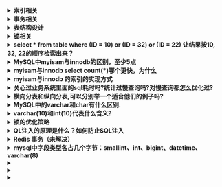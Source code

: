 
<details>
 <summary><b>索引相关</b></summary>

##### 什么是索引?
>索引是一种数据结构,可以帮助我们快速的进行数据的查找.

##### 索引是个什么样的数据结构呢?
>索引的数据结构和具体存储引擎的实现有关, 在MySQL中使用较多的索引有Hash索引,B+树索引等,而我们经常使用的InnoDB存储引擎的默认索引实现为:B+树索引.

##### 索引对数据库系统的负面影响
>虽然索引对于数据库的查询提高了效率，但一定程度上增加了空间的占用，同时写入的速度降低了不少，和原有写入数据相比较，多了一步去维护索引的操作

#### 主键、外键和唯一索引的区别
	定义：
	* 主键：唯一标识一条记录，不能有重复的，不允许为空
	* 外键：表的外键是另一表的主键, 外键可以有重复的, 可以是空值
	* 索引：该字段没有重复值，但可以有空值

	作用：
	* 主键：用来保证数据完整性
	* 外键：用来和其他表建立联系用的
	* 索引：是提高查询排序的速度

	个数：
	* 主键：主键只能有一个
	* 外键：一个表可以有多个外键
	* 索引：一个表可以有多个唯一索引

##### Hash索引和B+树所有有什么区别或者说优劣呢?

首先要知道Hash索引和B+树索引的底层实现原理:
>hash索引底层就是hash表,进行查找时,调用一次hash函数就可以获取到相应的键值,之后进行回表查询获得实际数据.B+树底层实现是多路平衡查找树.对于每一次的查询都是从根节点出发,查找到叶子节点方可以获得所查键值,然后根据查询判断是否需要回表查询数据.

那么可以看出他们有以下的不同:
>hash索引进行等值查询更快(一般情况下),但是却无法进行范围查询.

因为在hash索引中经过hash函数建立索引之后,索引的顺序与原顺序无法保持一致,不能支持范围查询.而B+树的的所有节点皆遵循(左节点小于父节点,右节点大于父节点,多叉树也类似),天然支持范围.

* hash索引不支持使用索引进行排序,原理同上.
* hash索引不支持模糊查询以及多列索引的最左前缀匹配.原理也是因为hash函数的不可预测.AAAA和AAAAB的索引没有相关性.
* hash索引任何时候都避免不了回表查询数据,而B+树在符合某些条件(聚簇索引,覆盖索引等)的时候可以只通过索引完成查询.
* hash索引虽然在等值查询上较快,但是不稳定.性能不可预测,当某个键值存在大量重复的时候,发生hash碰撞,此时效率可能极差.而B+树的查询效率比较稳定,对于所有的查询都是从根节点到叶子节点,且树的高度较低.

>因此,在大多数情况下,直接选择B+树索引可以获得稳定且较好的查询速度.而不需要使用hash索引.

##### 上面提到了B+树在满足聚簇索引和覆盖索引的时候不需要回表查询数据,什么是聚簇索引?

>在B+树的索引中,叶子节点可能存储了当前的key值,也可能存储了当前的key值以及整行的数据,这就是聚簇索引和非聚簇索引. 在InnoDB中,只有主键索引是聚簇索引,如果没有主键,则挑选一个唯一键建立聚簇索引.如果没有唯一键,则隐式的生成一个键来建立聚簇索引.
当查询使用聚簇索引时,在对应的叶子节点,可以获取到整行数据,因此不用再次进行回表查询.

##### 非聚簇索引一定会回表查询吗?

>不一定,这涉及到查询语句所要求的字段是否全部命中了索引,如果全部命中了索引,那么就不必再进行回表查询.
举个简单的例子,假设我们在员工表的年龄上建立了索引,那么当进行`select age from employee where age < 20`的查询时,在索引的叶子节点上,已经包含了age信息,不会再次进行回表查询.

##### 在建立索引的时候,都有哪些需要考虑的因素呢?

>建立索引的时候一般要考虑到字段的使用频率,经常作为条件进行查询的字段比较适合.如果需要建立联合索引的话,还需要考虑联合索引中的顺序.此外也要考虑其他方面,比如防止过多的所有对表造成太大的压力.这些都和实际的表结构以及查询方式有关.MySQL可以使用多个字段同时建立一个索引,叫做联合索引.在联合索引中,如果想要命中索引,需要按照建立索引时的字段顺序挨个使用,否则无法命中索引.

##### 联合索引是什么?为什么需要注意联合索引中的顺序?

>MySQL可以使用多个字段同时建立一个索引,叫做联合索引.在联合索引中,如果想要命中索引,需要按照建立索引时的字段顺序挨个使用,否则无法命中索引.

具体原因为:

>MySQL使用索引时需要索引有序,假设现在建立了"name,age,school"的联合索引,那么索引的排序为: 先按照name排序,如果name相同,则按照age排序,如果age的值也相等,则按照school进行排序.
当进行查询时,此时索引仅仅按照name严格有序,因此必须首先使用name字段进行等值查询,之后对于匹配到的列而言,其按照age字段严格有序,此时可以使用age字段用做索引查找,,,以此类推.因此在建立联合索引的时候应该注意索引列的顺序,一般情况下,将查询需求频繁或者字段选择性高的列放在前面.此外可以根据特例的查询或者表结构进行单独的调整.


##### 创建的索引有没有被使用到?或者说怎么才可以知道这条语句运行很慢的原因?

>MySQL提供了explain命令来查看语句的执行计划,MySQL在执行某个语句之前,会将该语句过一遍查询优化器,之后会拿到对语句的分析,也就是执行计划,其中包含了许多信息. 可以通过其中和索引有关的信息来分析是否命中了索引,例如possilbe_key,key,key_len等字段,分别说明了此语句可能会使用的索引,实际使用的索引以及使用的索引长度.

##### 那么在哪些情况下会发生针对该列创建了索引但是在查询的时候并没有使用呢?

* 使用不等于查询,
* 列参与了数学运算或者函数
* 在字符串like时左边是通配符.类似于'%aaa'.
* 当mysql分析全表扫描比使用索引快的时候不使用索引.
* 当使用联合索引,前面一个条件为范围查询,后面的即使符合最左前缀原则,也无法使用索引.
>以上情况,MySQL无法使用索引.

</details>



<details>
 <summary><b>事务相关</b></summary>

##### (1)、事务的基本要素（ACID）
1. 原子性（Atomicity）：事务开始后所有操作，要么全部做完，要么全部不做，不可能停滞在中间环节。事务执行过程中出错，会回滚到事务开始前的状态，所有的操作就像没有发生一样。也就是说事务是一个不可分割的整体，就像化学中学过的原子，是物质构成的基本单位。
2. 一致性（Consistency）：事务开始前和结束后，数据库的完整性约束没有被破坏 。比如A向B转账，不可能A扣了钱，B却没收到。
3. 隔离性（Isolation）：同一时间，只允许一个事务请求同一数据，不同的事务之间彼此没有任何干扰。比如A正在从一张银行卡中取钱，在A取钱的过程结束前，B不能向这张卡转账。
4. 持久性（Durability）：事务完成后，事务对数据库的所有更新将被保存到数据库，不能回滚。

##### (2)、事物的4种隔离级别

1. 读未提交(read uncommitted)

	>现象：一个事务可以读取到另一个事务未提交的修改。这会带来脏读、幻读、不可重复读问题。（基本没用）


2. 读已提交(read committed)

	>现象：一个事务只能读取另一个事务已经提交的修改。其避免了脏读，但仍然存在不可重复读和幻读问题。


3. 可重复读(repeatable read)

	>现象：同一个事务中多次读取相同的数据返回的结果是一样的。其避免了脏读和不可重复读问题，但幻读依然存在。

4. 串行(serializable)

	>现象：这是最高的隔离级别,可以解决上面提到的所有问题,因为他强制将所以的操作串行执行,这会导致并发性能极速下降,因此也不是很常用.

>mysql默认的事务隔离级别为repeatable-read，不同的隔离级别有不同的现象，并有不同的锁定/并发机制，隔离级别越高，数据库的并发性就越差。

<img src="./images/386.png" width="700" height="240" align=center> 

1. 脏读：一个事务读取到另一事务未提交的更新数据
2. 不可重复读 : 在同一事务中,多次读取同一数据返回的结果有所不同, 换句话说, 后续读取可以读到另一事务已提交的更新数据. 
3. 可重复读：在同一事务中多次读取数据时, 能够保证所读数据一样, 也就是后续读取不能读到另一事务已提交的更新数据。
4. 幻读：一个事务读到另一个事务已提交的insert数据
>不可重复读重点在于update和delete，而幻读的重点在于insert。

##### (3)、MySQL事务隔离级别的实现原理(重点)
>https://www.linuxidc.com/Linux/2018-01/150610.htm

##### (4)、大佬讲解(重点)
http://tech.it168.com/a2016/0905/2900/000002900122.shtml
https://blog.csdn.net/matt8/article/details/53096405    

</details>



<details>
 <summary><b>表结构设计</b></summary>

1. 为什么要尽量设定一个主键?

	主键是数据库确保数据行在整张表唯一性的保障,即使业务上本张表没有主键,也建议添加一个自增长的ID列作为主键.设定了主键之后,在后续的删改查的时候可能更加快速以及确保操作数据范围安全.

2. 主键使用自增ID还是UUID?

	推荐使用自增ID,不要使用UUID.
	>因为在InnoDB存储引擎中,主键索引是作为聚簇索引存在的,也就是说,主键索引的B+树叶子节点上存储了主键索引以及全部的数据(按照顺序),如果主键索引是自增ID,那么只需要不断向后排列即可,如果是UUID,由于到来的ID与原来的大小不确定,会造成非常多的数据插入,数据移动,然后导致产生很多的内存碎片,进而造成插入性能的下降.

3. 字段为什么要求定义为not null?

	MySQL官网这样介绍:
	>NULL columns require additional space in the rowto record whether their values are NULL. For MyISAM tables, each NULL columntakes one bit extra, rounded up to the nearest byte.
	null值会占用更多的字节,且会在程序中造成很多与预期不符的情况.

4. 如果要存储用户的密码散列,应该使用什么字段进行存储?

	密码散列,盐,用户身份证号等固定长度的字符串应该使用char而不是varchar来存储,这样可以节省空间且提高检索效率.


5. 三个范式

	1. 第一范式: 每个列都不可以再拆分. 
	2. 第二范式: 非主键列完全依赖于主键,而不能是依赖于主键的一部分. 
	3. 第三范式: 非主键列只依赖于主键,不依赖于其他非主键.
	>在设计数据库结构的时候,要尽量遵守三范式,如果不遵守,必须有足够的理由.比如性能. 事实上我们经常会为了性能而妥协数据库的设计.
	比如我们表比较多，需要关联时，但我们的A表只需要关联B表的一个字段，而且每次都需要关联查询你，这时我们可以采用A表放置一个冗余字段来存B表的那个字段。这个操作其实就是一个反范式的



</details>



<details>
 <summary><b>锁相关</b></summary>

##### (1)、类别

	从锁的类别上来讲,有共享锁和排他锁.
	共享锁: 又叫做读锁. 当用户要进行数据的读取时,对数据加上共享锁.共享锁可以同时加上多个.
	排他锁: 又叫做写锁. 当用户要进行数据的写入时,对数据加上排他锁.排他锁只可以加一个,他和其他的排他锁,共享锁都相斥.
	用上面的例子来说就是用户的行为有两种,一种是来看房,多个用户一起看房是可以接受的. 一种是真正的入住一晚,在这期间,无论是想入住的还是想看房的都不可以.
	锁的粒度取决于具体的存储引擎,InnoDB实现了行级锁,页级锁,表级锁.
	他们的加锁开销从大到小,并发能力也是从大到小.

##### (2)、实现原理

	跟存储的结构有关，会在索引上加锁（就跟文件锁一样，有个锁标志），如果没有锁引，那就会锁表
	另外锁会有一个范围，间隙锁
	https://www.cnblogs.com/luyucheng/p/6297752.html


</details>



<details>
 <summary><b>select * from table where (ID = 10) or (ID = 32) or (ID = 22) 让结果按10, 32, 22的顺序检索出来？</b></summary>

```
Select *
from user_info
Where (ID IN (10, 32, 22))

order BY FIND_IN_SET(ID, '10, 32, 22')
 ```

</details>



<details>
 <summary><b>MySQL中myisam与innodb的区别，至少5点</b></summary>

1. InnoDB支持事物，而MyISAM不支持事物
2. InnoDB支持行级锁，而MyISAM支持表级锁
3. InnoDB支持MVCC, 而MyISAM不支持
4. InnoDB支持外键，而MyISAM不支持
5. InnoDB不支持全文索引，而MyISAM支持。
6. InnoDB不能通过直接拷贝表文件的方法拷贝表到另外一台机器， myisam 支持
7. InnoDB表支持多种行格式， myisam 不支持
8. InnoDB是索引组织表， myisam 是堆表

</details>



<details>
 <summary><b>myisam与innodb select  count(*)哪个更快，为什么</b></summary>

>myisam更快，因为myisam内部维护了一个计数器，可以直接调取。

</details>



<details>
 <summary><b>myisam与innodb 的索引的实现方式</b></summary>

>都是 B+树索引， Innodb 是索引组织表， myisam 是堆表， 索引组织表和堆表的区别要熟悉

</details>



<details>
 <summary><b>关心过业务系统里面的sql耗时吗?统计过慢查询吗?对慢查询都怎么优化过?</b></summary>

1. 首先分析语句,看看是否load了额外的数据,可能是查询了多余的行并且抛弃掉了,可能是加载了许多结果中并不需要的列,对语句进行分析以及重写.
2. 分析语句的执行计划,然后获得其使用索引的情况,之后修改语句或者修改索引,使得语句可以尽可能的命中索引.
3. 如果对语句的优化已经无法进行,可以考虑表中的数据量是否太大,如果是的话可以进行横向或者纵向的分表.

</details>



<details>
 <summary><b>横向分表和纵向分表,可以分别举一个适合他们的例子吗?</b></summary>

>横向分表是按行分表.假设我们有一张用户表,主键是自增ID且同时是用户的ID.数据量较大,有1亿多条,那么此时放在一张表里的查询效果就不太理想.我们可以根据主键ID进行分表,无论是按尾号分,或者按ID的区间分都是可以的. 假设按照尾号0-99分为100个表,那么每张表中的数据就仅有100w.这时的查询效率无疑是可以满足要求的.

>纵向分表是按列分表.假设我们现在有一张文章表.包含字段id-摘要-内容.而系统中的展示形式是刷新出一个列表,列表中仅包含标题和摘要,当用户点击某篇文章进入详情时才需要正文内容.此时,如果数据量大,将内容这个很大且不经常使用的列放在一起会拖慢原表的查询速度.我们可以将上面的表分为两张.id-摘要,id-内容.当用户点击详情,那主键再来取一次内容即可.而增加的存储量只是很小的主键字段.代价很小.

</details>



<details>
 <summary><b>MySQL中的varchar和char有什么区别.</b></summary>

	char是一个定长字段,假如申请了char(10)的空间,那么无论实际存储多少内容.该字段都占用10个字符,而varchar是变长的,也就是说申请的只是最大长度,占用的空间为实际字符长度+1,最后一个字符存储使用了多长的空间.

	在检索效率上来讲,char > varchar,因此在使用中,如果确定某个字段的值的长度,可以使用char,否则应该尽量使用varchar.例如存储用户MD5加密后的密码,则应该使用char.

</details>



<details>
 <summary><b>varchar(10)和int(10)代表什么含义?</b></summary>

varchar的10代表了申请的空间长度,也是可以存储的数据的最大长度,而int的10只是代表了展示的长度,不足10位以0填充.也就是说,int(1)和int(10)所能存储的数字大小以及占用的空间都是相同的,只是在展示时按照长度展示.

</details>



<details>
 <summary><b>锁的优化策略</b></summary>

 优化，也就是最小力度的锁我们的数据，也就是行锁，InnoDB的行锁其实是加在索引字段的，避免行锁的升级为表锁，再就是我们尽量避免间隙锁，尽量避免我们的范围修改，如果真的必须范围修改，那么我应该尽可能的缩小到最小的范围。

</details>



<details>
 <summary><b>QL注入的原理是什么？如何防止SQL注入</b></summary>

	通常都是初级程序员写的初级代码,未过滤用户输入导致的,现代框架的ORM一般都做过相应处理,如果需要自己处理,有两种解决方式:
	1. 转义用户输入(htmlentities/htmlspecialchars),用mysql_real_escape_string方法过滤SQL语句的参数
	2. 预编译sql    (最佳方式)

</details>



<details>
 <summary><b>Redis 事务（未解决）</b></summary>


</details>



<details>
 <summary><b>mysql中字段类型各占几个字节：smallint、int、bigint、datetime、varchar(8)</b></summary>

* TINYINT——一个微小的整数，支持 -128到127(SIGNED)，0到255(UNSIGNED)，需要1个字节存储 
* BIT——同TINYINT(1) 
* BOOL——同TINYINT(1) 
* SMALLINT——一个小整数，支持 -32768到32767(SIGNED)，0到65535(UNSIGNED)，需要2个字节存储 MEDIUMINT——一个中等整数，支持 -8388608到8388607(SIGNED)，0到16777215(UNSIGNED)，需要3个字节存储 
* INT——一个整数，支持 -2147493648到2147493647(SIGNED)，0到4294967295(UNSIGNED)，需要4个字节存储 
* INTEGER——同INT 
* BIGINT——一个大整数，支持 -9223372036854775808到9223372036854775807(SIGNED)，0到18446744073709551615(UNSIGNED)，需要8个字节存储 
* FLOAT(precision)——一个浮点数。precision<=24用于单精度浮点数；precision在25和53之间，用于又精度 浮点数。FLOAT(X)与相诮的FLOAT和DOUBLE类型有差相同的范围，但是没有定义显示尺寸和小数位数。在MySQL3.23之前，这不是一个 真的浮点值，且总是有两位小数。MySQL中的所有计算都用双精度，所以这会带来一些意想不到的问题。 
* FLOAT——一个小的菜单精度浮点数。支持 -3.402823466E+38到-1.175494351E-38，0和1.175494351E-38 to 3.402823466E+38，需要4个字节存储。如果是UNSIGNED，正数的范围保持不变，但负数是不允许的。 
* DOUBLE——一个双精度浮点数。支持 -1.7976931348623157E+308到-2.2250738585072014E-308，0和2.2250738585072014E- 308到1.7976931348623157E+308。如果是FLOAT，UNSIGNED不会改变正数范围，但负数是不允许的。 
* DOUBLE PRECISION——同DOUBLE 
* REAL——同DOUBLE 
* DECIMAL——将一个数像字符串那样存储，每个字符占一个字节 
* DEC——同DECIMAL 
* NUMERIC——同DECIMAL 

字符串列类型:char、varchar、nvarchar 
字符串列类型用于存储任何类型的字符数据，如名字、地址或者报纸文章。下面是MySQL中可用的字符串列类型 
* CHAR——字符。固定长度的字串，在右边补齐空格，达到指定的长度。支持从0到155个字符。搜索值时，后缀的空格将被删除。 
* VARCHAR——可变长的字符。一个可变长度的字串，其中的后缀空格在存储值时被删除。支持从0到255字符 
* TINYBLOB——微小的二进制对象。支持255个字符。需要长度+1字节的存储。与TINYTEXT一样，只不过搜索时是区分大小写的。(0.25KB) 
* TINYTEXT——支持255个字符。要求长度+1字节的存储。与TINYBLOB一样，只不过搜索时会忽略大小写。(0.25KB) 
* BLOB——二进制对象。支持65535个字符。需要长度+2字节的存储。 (64KB) 
* TEXT——支持65535个字符。要求长度+2字节的存储。 (64KB) 
* MEDIUMBLOB——中等大小的二进制对象。支持16777215个字符。需要长度+3字节的存储。 (16M) 
* MEDIUMTEXT——支持16777215个字符。需要长度+3字节的存储。 (16M) 
* LONGBLOB——大的的二进制对象。支持4294967295个字符。需要长度+4字节的存储。 (4G) 
* LONGTEXT——支持4294967295个字符。需要长度+4字节的存储。(4G) 
* ENUM——枚举。只能有一个指定的值，即NULL或""，最大有65535个值 
* SET——一个集合。可以有0到64个值，均来自于指定清单. 

日期和时间列类型 
　日期和时间列类型用于处理时间数据，可以存储当日的时间或出生日期这样的数据。格式的规定：Y表示年、M（前M）表示月、D表示日、H表示小时、M（后M）表示分钟、S表示秒。下面是MySQL中可用的日期和时间列类型 
* DATETIME——格式：'YYYY-MM-DD HH:MM:SS'，范围：'1000-01-01 00:00:00'到'9999-12-31 23:59:59' 
* DATE——格式：'YYYY-MM-DD'，范围：'1000-01-01'到'9999-12-31' 
* TIMESTAMP——格式：'YYYYMMDDHHMMSS'、'YYMMDDHHMMSS'、'YYYYMMDD'、'YYMMDD'，范围：'1970-01-01 00:00:00'到'2037-01-01 00:00:00' 
* TIME——格式：'HH:MM:SS' 
* YEAR——格式：'YYYY，范围：'1901'到'2155'

</details>




<details>
 <summary><b></b></summary>



</details>



<details>
 <summary><b></b></summary>



</details>



<details>
 <summary><b></b></summary>



</details>